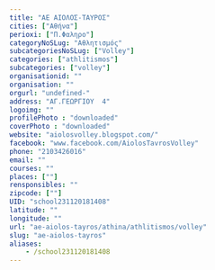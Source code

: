 ```yaml
---
title: "ΑΕ ΑΙΟΛΟΣ-ΤΑΥΡΟΣ"
cities: ["Αθήνα"]
perioxi: ["Π.Φαληρο"]
categoryNoSLug: "Αθλητισμός"
subcategoriesNoSLug: ["Volley"]
categories: ["athlitismos"]
subcategories: ["volley"]
organisationid: ""
organisation: ""
orgurl: "undefined-"
address: "ΑΓ.ΓΕΩΡΓΙΟΥ  4"
logoimg: ""
profilePhoto : "downloaded"
coverPhoto : "downloaded"
website: "aiolosvolley.blogspot.com/"
facebook: "www.facebook.com/AiolosTavrosVolley"
phone: "2103426016"
email: ""
courses: ""
places: [""]
rensponsibles: ""
zipcode: [""]
UID: "school231120181408"
latitude: ""
longitude: ""
url: "ae-aiolos-tayros/athina/athlitismos/volley"
slug: "ae-aiolos-tayros"
aliases:
    - /school231120181408
---
```






